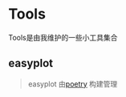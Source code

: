 # Tools

Tools是由我维护的一些小工具集合

## easyplot 
> easyplot 由[poetry](https://github.com/python-poetry/poetry) 构建管理



